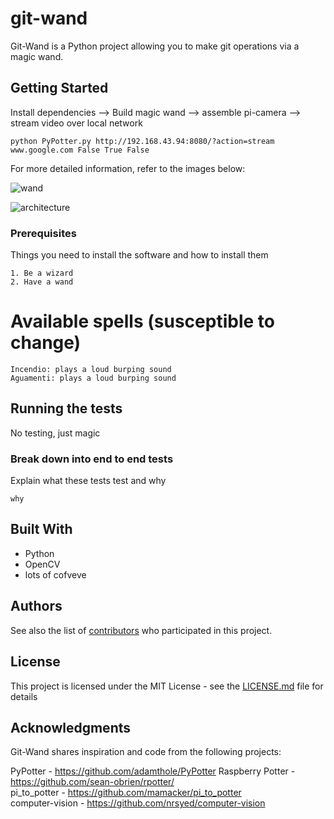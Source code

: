 # git-wand

Git-Wand is a Python project allowing you to make git operations via a magic wand.


## Getting Started

Install dependencies --> Build magic wand --> assemble pi-camera --> stream video over local network
```
python PyPotter.py http://192.168.43.94:8080/?action=stream www.google.com False True False
```

For more detailed information, refer to the images below:

![wand](https://i.imgur.com/PrHO4Wy.jpg "wand wiring diagram")

![architecture](https://i.imgur.com/RP5whRH.jpg "software architecture diagram")

### Prerequisites

Things you need to install the software and how to install them

```
1. Be a wizard
2. Have a wand
```

# Available spells (susceptible to change)

```
Incendio: plays a loud burping sound
Aguamenti: plays a loud burping sound
```

## Running the tests

No testing, just magic

### Break down into end to end tests

Explain what these tests test and why

```
why
```



## Built With

- Python
- OpenCV
- lots of cofveve



## Authors

See also the list of [contributors](https://github.com/rennehir/git-wand/graphs/contributors) who participated in this project.

## License

This project is licensed under the MIT License - see the [LICENSE.md](LICENSE.md) file for details

## Acknowledgments

Git-Wand shares inspiration and code from the following projects:  

PyPotter - https://github.com/adamthole/PyPotter
Raspberry Potter - https://github.com/sean-obrien/rpotter/  
pi_to_potter - https://github.com/mamacker/pi_to_potter  
computer-vision - https://github.com/nrsyed/computer-vision  
